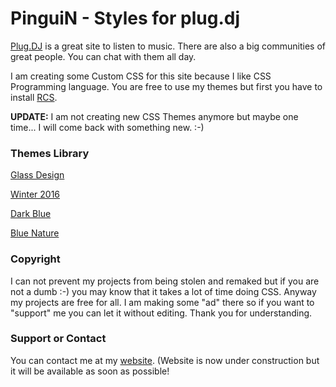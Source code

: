 # PinguiN - Styles for plug.dj

[Plug.DJ](https://plug.dj/) is a great site to listen to music. There are also a big communities of great people. You can chat with them all day.

I am creating some Custom CSS for this site because I like CSS Programming language. You are free to use my themes but first you have to install [RCS](https://rcs.radiant.dj/).

**UPDATE:** I am not creating new CSS Themes anymore but maybe one time... I will come back with something new. :-)

### Themes Library

[Glass Design](https://raw.githubusercontent.com/LoLicek77/plugCSS/master/themes/glassDesign.css)

[Winter 2016](https://raw.githubusercontent.com/LoLicek77/plugCSS/master/themes/xmas2016.css)

[Dark Blue](https://raw.githubusercontent.com/LoLicek77/plugCSS/master/themes/darkBlue.css)

[Blue Nature](https://raw.githubusercontent.com/LoLicek77/plugCSS/master/themes/blueNature.css)

### Copyright

I can not prevent my projects from being stolen and remaked but if you are not a dumb :-) you may know that it takes a lot of time doing CSS. Anyway my projects are free for all. I am making some "ad" there so if you want to "support" me you can let it without editing. Thank you for understanding. 

### Support or Contact

You can contact me at my [website](http://pinguin.maweb.eu/home). (Website is now under construction but it will be available as soon as possible!
